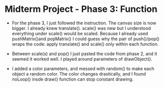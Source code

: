 # Midterm Project - Phase 3: Function

- For the phase 3, I just followed the instruction. The canvas size is now bigger. I already knew translate(). scale() was new but I understood everything under scale() would be scaled. Because I already used pushMatrix()and popMatrix() I could guess why the pair of push()/pop() wraps the code: apply translate() and scale() only within each function.

- Between scale(s) and pop() I just pasted the code from phase 2, and it seemed it worked well. I played around parameters of drawObject().

- I added a color parameters, and messed with random() to make each object a random color. The color changes drastically, and I found noLoop() insde draw() function can stop constant drawing.